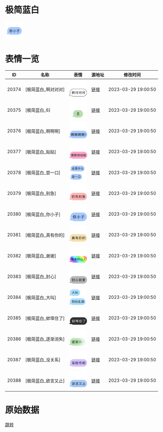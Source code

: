 # 极简蓝白

<img src="./cover.png" height="60" alt="cover" />

# 表情一览

|ID|名称|表情|源地址|修改时间|
|----|----|----|----|----|
|20374|[极简蓝白_啊对对对]|<img src="./pic/020374_%5B极简蓝白_啊对对对%5D.png" height="60" alt="啊对对对"/>|[链接](https://i0.hdslb.com/bfs/garb/97965634a689125a8be1f782b6acbc87b12dd7c7.png)|2023-03-29 19:00:50|
|20375|[极简蓝白_6]|<img src="./pic/020375_%5B极简蓝白_6%5D.png" height="60" alt="6"/>|[链接](https://i0.hdslb.com/bfs/garb/e6a244638d8d14b5d3afe4c1c000ea79bf307b7a.png)|2023-03-29 19:00:50|
|20376|[极简蓝白_啊啊啊]|<img src="./pic/020376_%5B极简蓝白_啊啊啊%5D.png" height="60" alt="啊啊啊"/>|[链接](https://i0.hdslb.com/bfs/garb/fa2546e8d843695d27aec6fdd15d7e0818872361.png)|2023-03-29 19:00:50|
|20377|[极简蓝白_贴贴]|<img src="./pic/020377_%5B极简蓝白_贴贴%5D.png" height="60" alt="贴贴"/>|[链接](https://i0.hdslb.com/bfs/garb/fcfe3822aa443216d9fc99944f610b419b3d6cca.png)|2023-03-29 19:00:50|
|20378|[极简蓝白_尝一口]|<img src="./pic/020378_%5B极简蓝白_尝一口%5D.png" height="60" alt="尝一口"/>|[链接](https://i0.hdslb.com/bfs/garb/4944bdb80d7d73d85adac485b0c039d937418a81.png)|2023-03-29 19:00:50|
|20379|[极简蓝白_别急]|<img src="./pic/020379_%5B极简蓝白_别急%5D.png" height="60" alt="别急"/>|[链接](https://i0.hdslb.com/bfs/garb/a3604ea3d9e4f399fe7c461df43e61ae68476ac6.png)|2023-03-29 19:00:50|
|20380|[极简蓝白_你小子]|<img src="./pic/020380_%5B极简蓝白_你小子%5D.png" height="60" alt="你小子"/>|[链接](https://i0.hdslb.com/bfs/garb/69090581e8352a0a5e251eb89d03bd22ee3f1fd1.png)|2023-03-29 19:00:50|
|20381|[极简蓝白_真有你的]|<img src="./pic/020381_%5B极简蓝白_真有你的%5D.png" height="60" alt="真有你的"/>|[链接](https://i0.hdslb.com/bfs/garb/c60f5a7708110d2fad1ab9659fe481334e0419cf.png)|2023-03-29 19:00:50|
|20382|[极简蓝白_谢谢]|<img src="./pic/020382_%5B极简蓝白_谢谢%5D.png" height="60" alt="谢谢"/>|[链接](https://i0.hdslb.com/bfs/garb/33acafaea5addcc8fcd54b353ecd82e1c4ec4c90.png)|2023-03-29 19:00:50|
|20383|[极简蓝白_封心]|<img src="./pic/020383_%5B极简蓝白_封心%5D.png" height="60" alt="封心"/>|[链接](https://i0.hdslb.com/bfs/garb/9b42262d2837eb1783ccf09aef7362a848f97dd3.png)|2023-03-29 19:00:50|
|20384|[极简蓝白_大叫]|<img src="./pic/020384_%5B极简蓝白_大叫%5D.png" height="60" alt="大叫"/>|[链接](https://i0.hdslb.com/bfs/garb/e12c36875d8d6900f5d88b59556239d5a6a99ffd.png)|2023-03-29 19:00:50|
|20385|[极简蓝白_蚌埠住了]|<img src="./pic/020385_%5B极简蓝白_蚌埠住了%5D.png" height="60" alt="蚌埠住了"/>|[链接](https://i0.hdslb.com/bfs/garb/c5299746dc5f54dcfe390513b74b9b0a4f72cfda.png)|2023-03-29 19:00:50|
|20386|[极简蓝白_逐渐消失]|<img src="./pic/020386_%5B极简蓝白_逐渐消失%5D.png" height="60" alt="逐渐消失"/>|[链接](https://i0.hdslb.com/bfs/garb/229c32009403de9ff9df07a993bd8c096c1e3b95.png)|2023-03-29 19:00:50|
|20387|[极简蓝白_没关系]|<img src="./pic/020387_%5B极简蓝白_没关系%5D.png" height="60" alt="没关系"/>|[链接](https://i0.hdslb.com/bfs/garb/cf9fb1354753448660f3180164d520f2d033a660.png)|2023-03-29 19:00:50|
|20388|[极简蓝白_欲言又止]|<img src="./pic/020388_%5B极简蓝白_欲言又止%5D.png" height="60" alt="欲言又止"/>|[链接](https://i0.hdslb.com/bfs/garb/6dc44d5b7ecb8e6ea8f9fe77bc66ec6c556e64fa.png)|2023-03-29 19:00:50|

# 原始数据

[跳转](./raw.json)

